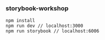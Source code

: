 ### storybook-workshop
```
npm install
npm run dev // localhost:3000
npm run storybook // localhost:6006
```
